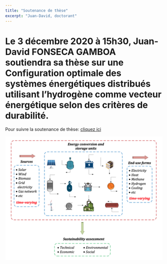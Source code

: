 ```yaml
---
title: "Soutenance de thèse"
excerpt: "Juan-David, doctorant"
---
```



# Le 3 décembre 2020 à 15h30, Juan-David FONSECA GAMBOA soutiendra sa thèse sur une **Configuration optimale des systèmes énergétiques distribués utilisant l’hydrogène comme vecteur énergétique selon des critères de durabilité.**

Pour suivre la soutenance de thèse: [cliquez ici](https://teams.microsoft.com/l/meetup-join/19%3ameeting_ZGQwMzcwMDctNWRiYy00NjZmLTg4MjAtMDc0ZmY4ZTQwZDk0%40thread.v2/0?context=%7b%22Tid%22%3a%22158716cf-46b9-48ca-8c49-c7bb67e575f3%22%2c%22Oid%22%3a%22ef775f99-31a0-4624-843e-c5f00d08f72f%22%7d)


![Illustration](/assets/images/post/JuanDavid.png)


